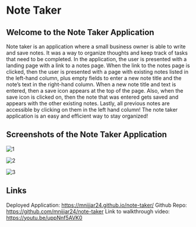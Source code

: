 # Note Taker 

## Welcome to the Note Taker Application

Note taker is an application where a small business owner is able to write and save notes. It was a way to organize thoughts and keep track of tasks that need to be completed. In the application, the user is presented with a landing page with a link to a notes page. When the link to the notes page is clicked, then the user is presented with a page with existing notes listed in the left-hand column, plus empty fields to enter a new note title and the note’s text in the right-hand column. When a new note title and text is entered, then a save icon appears at the top of the page. Also, when the save icon is clicked on, then the note that was entered gets saved and appears with the other existing notes. Lastly, all previous notes are accessible by clicking on them in the left hand column! The note taker application is an easy and efficient way to stay organized!

## Screenshots of the Note Taker Application 

![1](https://user-images.githubusercontent.com/87215165/147446803-3a359208-0776-4f47-bce2-43454735a449.png)

![2](https://user-images.githubusercontent.com/87215165/147446808-93a74b0e-2965-4c69-9f01-9fb8910b931e.png)

![3](https://user-images.githubusercontent.com/87215165/147446817-6a085e60-dda6-421c-9de5-740c19853a92.png)

## Links

Deployed Application: https://mnijjar24.github.io/note-taker/
Github Repo: https://github.com/mnijjar24/note-taker
Link to walkthrough video: https://youtu.be/uppNnf5AVK0